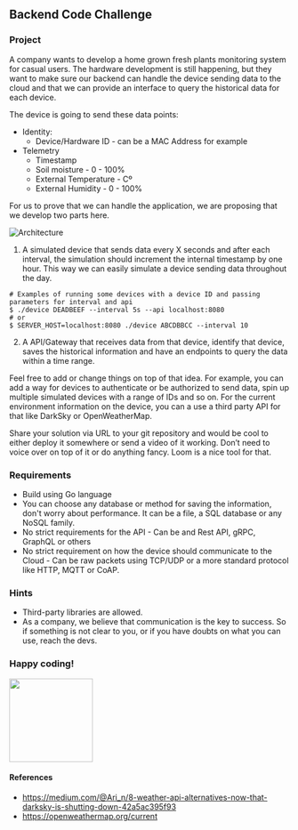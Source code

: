 ## Backend Code Challenge

### Project

A company wants to develop a home grown fresh plants monitoring system for casual users. The hardware development is still happening, but they want to make sure our backend can handle the device sending data to the cloud and that we can provide an interface to query the historical data for each device.

The device is going to send these data points:

- Identity:
  - Device/Hardware ID - can be a MAC Address for example
- Telemetry
  - Timestamp
  - Soil moisture - 0 - 100%
  - External Temperature - Cº
  - External Humidity - 0 - 100%

For us to prove that we can handle the application, we are proposing that we develop two parts here.

![Architecture](./architecture.png)

1. A simulated device that sends data every X seconds and after each interval, the simulation should increment the internal timestamp by one hour. This way we can easily simulate a device sending data throughout the day.

```
# Examples of running some devices with a device ID and passing parameters for interval and api
$ ./device DEADBEEF --interval 5s --api localhost:8080
# or
$ SERVER_HOST=localhost:8080 ./device ABCDBBCC --interval 10
```

2. A API/Gateway that receives data from that device, identify that device, saves the historical information and have an endpoints to query the data within a time range.

Feel free to add or change things on top of that idea. For example, you can add a way for devices to authenticate or be authorized to send data, spin up multiple simulated devices with a range of IDs and so on. For the current environment information on the device, you can a use a third party API for that like DarkSky or OpenWeatherMap.

Share your solution via URL to your git repository and would be cool to either deploy it somewhere or send a video of it working. Don’t need to voice over on top of it or do anything fancy. Loom is a nice tool for that.

### Requirements

- Build using Go language
- You can choose any database or method for saving the information, don't worry about performance. It can be a file, a SQL database or any NoSQL family.
- No strict requirements for the API - Can be and Rest API, gRPC, GraphQL or others
- No strict requirement on how the device should communicate to the Cloud - Can be raw packets using TCP/UDP or a more standard protocol like HTTP, MQTT or CoAP.

### Hints

- Third-party libraries are allowed.
- As a company, we believe that communication is the key to success. So if something is not clear to you, or if you have doubts on what you can use, reach the devs.

### Happy coding!

<img src="https://user-images.githubusercontent.com/5693916/30273942-84252588-96fb-11e7-9420-5516b92cb1f7.gif" data-canonical-src="https://user-images.githubusercontent.com/5693916/30273942-84252588-96fb-11e7-9420-5516b92cb1f7.gif" width="150" height="150" />

#### References

- https://medium.com/@Ari_n/8-weather-api-alternatives-now-that-darksky-is-shutting-down-42a5ac395f93
- https://openweathermap.org/current
